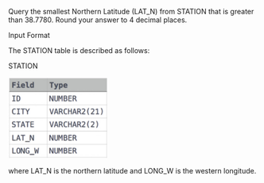 Query the smallest Northern Latitude (LAT_N) from STATION that is greater than 38.7780. Round your answer to 4 decimal places.

Input Format

The STATION table is described as follows:

STATION

<img src="https://github.com/Abito21/Hackerrank-Learn/blob/main/SQL/Aggregation/weatherObservationStation16/src/stationTable.png" width="200"/>

where LAT_N is the northern latitude and LONG_W is the western longitude.